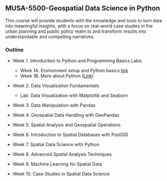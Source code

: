 ## MUSA-5500-Geospatial Data Science in Python

This course will provide students with the knowledge and tools to turn data into meaningful insights, with a focus on real-world case studies in the urban planning and public policy realm.ts and transform results into understandable and compelling narratives.


### Outline
- Week 1. Introduction to Python and Programming Basics
Labs:
  - Week 1A. Environment setup and Python basics [link](public/labs/week-1A-python-basics.ipynb)
  - Week 1B. More about Python ([Link](public/labs/week-1B-more-python.ipynb))


- Week 2. Data Visualization Fundamentals
    - Lab: Data Visualization with Matplotlib and Seaborn

- Week 3. Data Manipulation with Pandas

- Week 4. Geospatial Data Handling with GeoPandas

- Week 5. Spatial Analysis and Geospatial Operations

- Week 6. Introduction to Spatial Databases with PostGIS


- Week 7. Spatial Data Science with Python


- Week 8. Advanced Spatial Analysis Techniques

- Week 9. Machine Learning for Spatial Data

- Week 10. Case Studies in Spatial Data Science
